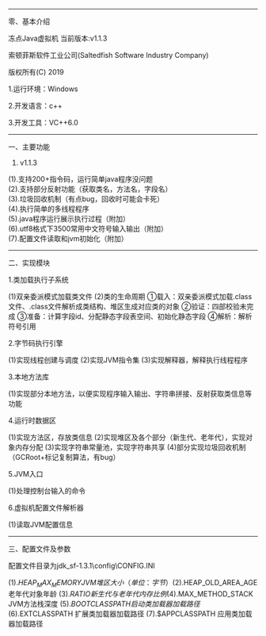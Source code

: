 --------------------------------------------------- 
零、基本介绍 

冻点Java虚拟机 当前版本:v1.1.3 

索顿菲斯软件工业公司(Saltedfish Software Industry Company)   

版权所有(C) 2019 

1.运行环境：Windows 

2.开发语言：c++ 

3.开发工具：VC++6.0 

--------------------------------------------------- 

一、主要功能 

1. v1.1.3

(1).支持200+指令码，运行简单java程序没问题  
(2).支持部分反射功能（获取类名，方法名，字段名）  
(3).垃圾回收机制（有点bug，回收时可能会卡死）  
(4).执行简单的多线程程序  
(5).java程序运行展示执行过程（附加）  
(6).utf8格式下3500常用中文符号输入输出（附加）  
(7).配置文件读取和jvm初始化（附加）  

--------------------------------------------------- 

二、实现模块 

1.类加载执行子系统 

(1)双亲委派模式加载类文件 
(2)类的生命周期 
①载入：双亲委派模式加载.class文件、.class文件解析成类结构、堆区生成对应类的对象 
②验证：四部校验未完成 
③准备：计算字段id、分配静态字段表空间、初始化静态字段 
④解析：解析符号引用 

2.字节码执行引擎 

(1)实现线程创建与调度
(2)实现JVM指令集
(3)实现解释器，解释执行线程程序

3.本地方法库

(1)实现部分本地方法，以便实现程序输入输出、字符串拼接、反射获取类信息等功能

4.运行时数据区

(1)实现方法区，存放类信息
(2)实现堆区及各个部分（新生代、老年代），实现对象内存分配
(3)实现字符串常量池，实现字符串共享
(4)部分实现垃圾回收机制（GCRoot+标记复制算法，有bug）

5.JVM入口

(1)处理控制台输入的命令

6.虚拟机配置文件解析器

(1)读取JVM配置信息

--------------------------------------------------- 

三、配置文件及参数 

配置文件目录为jdk_sf-1.3.1\config\CONFIG.INI 

(1).$HEAP_MAX_MEMORY    JVM堆区大小（单位：字节） 
(2).$HEAP_OLD_AREA_AGE  老年代对象年龄 
(3).$RATIO              新生代与老年代内存比例 
(4).$MAX_METHOD_STACK   JVM方法栈深度 
(5).$BOOTCLASSPATH      启动类加载器加载路径 
(6).$EXTCLASSPATH       扩展类加载器加载路径 
(7).$APPCLASSPATH       应用类加载器加载路径
